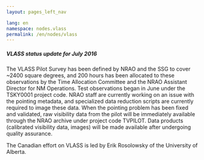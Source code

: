 ```yaml
---
layout: pages_left_nav

lang: en
namespace: nodes.vlass
permalink: /en/nodes/vlass
---
```


<!-- Content start -->


<h5> VLASS status update for July 2016 </h5>

The VLASS Pilot Survey has been defined by NRAO and the SSG to cover ~2400 square degrees, and 200 hours has been allocated to these observations by the Time Allocation Committee and the NRAO Assistant Director for NM Operations.   Test observations began in June under the TSKY0001 project code.  NRAO staff are currently working on an issue with the pointing metadata, and specialized data reduction scripts are currently required to image these data.  When the pointing problem has been fixed and validated, raw visibility data from the pilot will be immediately available through the NRAO archive under project code TVPILOT. Data products (calibrated visibility data, images) will be made available after undergoing quality assurance.

The Canadian effort on VLASS is led by Erik Rosolowsky of the University of Alberta.


<!-- Content end -->
